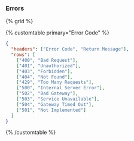 ### Errors

{% grid %}

{% customtable primary="Error Code" %}

```json
{
  "headers": ["Error Code", "Return Message"],
  "rows": [
    ["400", "Bad Request"],
    ["401", "Unauthorized"],
    ["403", "Forbidden"],
    ["404", "Not Found"],
    ["429", "Too Many Requests"],
    ["500", "Internal Server Error"],
    ["502", "Bad Gateway"],
    ["503", "Service Unavailable"],
    ["504", "Gateway Timed Out"],
    ["501", "Not Implemented"]
  ]
}
```

{% /customtable %}
